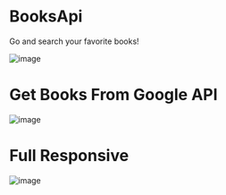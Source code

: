 # BooksApi

Go and search your favorite books!

![image](https://user-images.githubusercontent.com/113805064/235373238-670bb756-4de8-4a9f-9526-ffe8669b8509.png)

# Get Books From Google API

![image](https://user-images.githubusercontent.com/113805064/235373196-bbacca71-8a87-45b1-af66-5df8a2f6f6ab.png)

# Full Responsive

![image](https://user-images.githubusercontent.com/113805064/235373164-4ef6262f-c53c-4bd2-8d74-4f08a4829a15.png)

